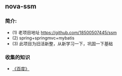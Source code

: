 ## nova-ssm
### 简介:
* (1) 老项目地址 https://github.com/18500507445/ssm
* (2) spring+springmvc+mybatis 
* (3) 此项目为旧活新整，从新学习一下，巩固一下基础

### 收集的知识
* [《百度》](https://www.baidu.com)

